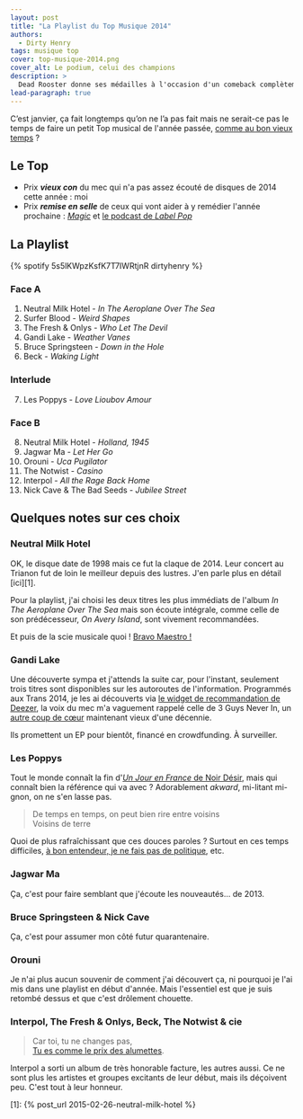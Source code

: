 ```yaml
---
layout: post
title: "La Playlist du Top Musique 2014"
authors:
  - Dirty Henry
tags: musique top
cover: top-musique-2014.png
cover_alt: Le podium, celui des champions
description: >
  Dead Rooster donne ses médailles à l'occasion d'un comeback complètement 2.0 !
lead-paragraph: true
---
```


C’est janvier, ça fait longtemps qu’on ne l’a pas fait mais ne serait-ce pas le
temps de faire un petit Top musical de l'année passée, [comme au bon vieux
temps][top-2011] ?

## Le Top

- Prix **_vieux con_** du mec qui n'a pas assez écouté de disques de 2014 cette
  année : moi
- Prix **_remise en selle_** de ceux qui vont aider à y remédier l'année
  prochaine : [_Magic_][magicrpm] et [le podcast de _Label
  Pop_][labelpop-podcast]

## La Playlist

{% spotify 5s5lKWpzKsfK7T7IWRtjnR dirtyhenry %}

### Face A

1. Neutral Milk Hotel - _In The Aeroplane Over The Sea_
2. Surfer Blood - _Weird Shapes_
3. The Fresh & Onlys - _Who Let The Devil_
4. Gandi Lake - _Weather Vanes_
5. Bruce Springsteen - _Down in the Hole_
6. Beck - _Waking Light_

### Interlude

7. Les Poppys - _Love Lioubov Amour_

### Face B

8. Neutral Milk Hotel - _Holland, 1945_
9. Jagwar Ma - _Let Her Go_
10. Orouni - _Uca Pugilator_
11. The Notwist - _Casino_
12. Interpol - _All the Rage Back Home_
13. Nick Cave & The Bad Seeds - _Jubilee Street_

## Quelques notes sur ces choix

### Neutral Milk Hotel

OK, le disque date de 1998 mais ce fut la claque de 2014. Leur concert au
Trianon fut de loin le meilleur depuis des lustres. J'en parle plus en détail
[ici][1].

Pour la playlist, j'ai choisi les deux titres les plus immédiats de l'album _In
The Aeroplane Over The Sea_ mais son écoute intégrale, comme celle de son
prédécesseur, _On Avery Island_, sont vivement recommandées.

Et puis de la scie musicale quoi ! [Bravo Maestro
!][bravo-maestro-classe-americaine]

### Gandi Lake

Une découverte sympa et j'attends la suite car, pour l'instant, seulement trois
titres sont disponibles sur les autoroutes de l'information. Programmés aux
Trans 2014, je les ai découverts via [le widget de recommandation de
Deezer][deezer-lineup-recommender], la voix du mec m'a vaguement rappelé celle
de 3 Guys Never In, un [autre coup de cœur][three-guys-never-in] maintenant
vieux d'une décennie.

Ils promettent un EP pour bientôt, financé en crowdfunding. À surveiller.

### Les Poppys

Tout le monde connaît la fin d'[_Un Jour en France_ de Noir
Désir][clip-un-jour-en-france], mais qui connaît bien la référence qui va avec ?
Adorablement _akward_, mi-litant mi-gnon, on ne s'en lasse pas.

> De temps en temps, on peut bien rire entre voisins  
> Voisins de terre

Quoi de plus rafraîchissant que ces douces paroles ? Surtout en ces temps
difficiles, [à bon entendeur, je ne fais pas de
politique][merci-le-foot-a-bon-entendeur], etc.

### Jagwar Ma

Ça, c'est pour faire semblant que j'écoute les nouveautés... de 2013.

### Bruce Springsteen & Nick Cave

Ça, c'est pour assumer mon côté futur quarantenaire.

### Orouni

Je n'ai plus aucun souvenir de comment j'ai découvert ça, ni pourquoi je l'ai
mis dans une playlist en début d'année. Mais l'essentiel est que je suis retombé
dessus et que c'est drôlement chouette.

### Interpol, The Fresh & Onlys, Beck, The Notwist & cie

> Car toi, tu ne changes pas,  
> [Tu es comme le prix des alumettes][stone-et-charden-prix-des-alumettes].

Interpol a sorti un album de très honorable facture, les autres aussi. Ce ne
sont plus les artistes et groupes excitants de leur début, mais ils déçoivent
peu. C'est tout à leur honneur.

[top-2011]: http://www.deadrooster.org/Top-Musique-2011
[magicrpm]: http://www.magicrpm.com
[labelpop-podcast]: https://www.francemusique.fr/emission/label-pop
[bravo-maestro-classe-americaine]: http://youtu.be/RQeLeRMRrTM
[deezer-lineup-recommender]:
  https://www.facebook.com/deezerfr/app_1491856657769251
[three-guys-never-in]: http://www.deadrooster.org/Que-devient-3-Guys-Never-In
[clip-un-jour-en-france]: http://youtu.be/J8Z549GKkeM?t=3m29s
[merci-le-foot-a-bon-entendeur]:
  http://www.dailymotion.com/video/x6gron_merci-le-foot-part-1_fun?start=577
[stone-et-charden-prix-des-alumettes]:
  https://www.youtube.com/watch?v=n8x1T_-XfMY

[1]: {% post_url 2015-02-26-neutral-milk-hotel %}
